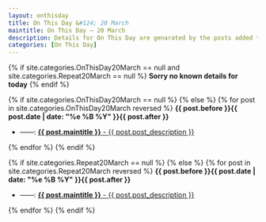 ```yaml
---
layout: onthisday
title: On This Day &#124; 20 March
maintitle: On This Day — 20 March
description: Details for On This Day are genarated by the posts added to the website so the content is subject to changes/updates over time.
categories: [On This Day]
---
```


{% if site.categories.OnThisDay20March == null and site.categories.Repeat20March == null %}
<strong>Sorry no known details for today</strong>
{% endif %}

{% if site.categories.OnThisDay20March == null %}
{% else %}
{% for post in site.categories.OnThisDay20March reversed %}
<strong>{{ post.before }}{{ post.date | date: "%e %B %Y" }}{{ post.after }}</strong>
<ul>
<li> ——: <a href="{{ post.url }}"><strong>{{ post.maintitle }}</strong> - {{ post.post_description }}</a></li>
</ul>
{% endfor %}
{% endif %}

{% if site.categories.Repeat20March == null %}
{% else %}
{% for post in site.categories.Repeat20March reversed %}
<strong>{{ post.before }}{{ post.date | date: "%e %B %Y" }}{{ post.after }}</strong>
<ul>
<li> ——: <a href="{{ post.url }}"><strong>{{ post.maintitle }}</strong> - {{ post.post_description }}</a></li>
</ul>
{% endfor %}
{% endif %}
